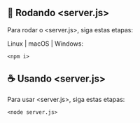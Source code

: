 ## 🚀 Rodando <server.js>

Para rodar o <server.js>, siga estas etapas:

Linux | macOS | Windows:
```
<npm i>
```



## ☕ Usando <server.js>

Para usar <server.js>, siga estas etapas:

```
<node server.js>
```